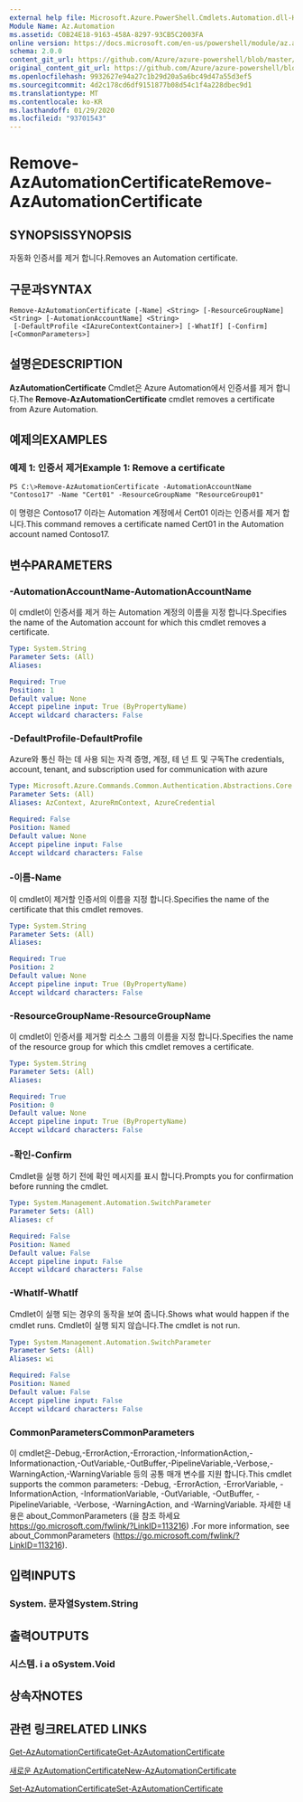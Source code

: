 ```yaml
---
external help file: Microsoft.Azure.PowerShell.Cmdlets.Automation.dll-Help.xml
Module Name: Az.Automation
ms.assetid: C0B24E18-9163-458A-8297-93CB5C2003FA
online version: https://docs.microsoft.com/en-us/powershell/module/az.automation/remove-azautomationcertificate
schema: 2.0.0
content_git_url: https://github.com/Azure/azure-powershell/blob/master/src/Automation/Automation/help/Remove-AzAutomationCertificate.md
original_content_git_url: https://github.com/Azure/azure-powershell/blob/master/src/Automation/Automation/help/Remove-AzAutomationCertificate.md
ms.openlocfilehash: 9932627e94a27c1b29d20a5a6bc49d47a55d3ef5
ms.sourcegitcommit: 4d2c178cd6df9151877b08d54c1f4a228dbec9d1
ms.translationtype: MT
ms.contentlocale: ko-KR
ms.lasthandoff: 01/29/2020
ms.locfileid: "93701543"
---
```

# <span data-ttu-id="1615d-101">Remove-AzAutomationCertificate</span><span class="sxs-lookup"><span data-stu-id="1615d-101">Remove-AzAutomationCertificate</span></span>

## <span data-ttu-id="1615d-102">SYNOPSIS</span><span class="sxs-lookup"><span data-stu-id="1615d-102">SYNOPSIS</span></span>
<span data-ttu-id="1615d-103">자동화 인증서를 제거 합니다.</span><span class="sxs-lookup"><span data-stu-id="1615d-103">Removes an Automation certificate.</span></span>

## <span data-ttu-id="1615d-104">구문과</span><span class="sxs-lookup"><span data-stu-id="1615d-104">SYNTAX</span></span>

```
Remove-AzAutomationCertificate [-Name] <String> [-ResourceGroupName] <String> [-AutomationAccountName] <String>
 [-DefaultProfile <IAzureContextContainer>] [-WhatIf] [-Confirm] [<CommonParameters>]
```

## <span data-ttu-id="1615d-105">설명은</span><span class="sxs-lookup"><span data-stu-id="1615d-105">DESCRIPTION</span></span>
<span data-ttu-id="1615d-106">**AzAutomationCertificate** Cmdlet은 Azure Automation에서 인증서를 제거 합니다.</span><span class="sxs-lookup"><span data-stu-id="1615d-106">The **Remove-AzAutomationCertificate** cmdlet removes a certificate from Azure Automation.</span></span>

## <span data-ttu-id="1615d-107">예제의</span><span class="sxs-lookup"><span data-stu-id="1615d-107">EXAMPLES</span></span>

### <span data-ttu-id="1615d-108">예제 1: 인증서 제거</span><span class="sxs-lookup"><span data-stu-id="1615d-108">Example 1: Remove a certificate</span></span>
```
PS C:\>Remove-AzAutomationCertificate -AutomationAccountName "Contoso17" -Name "Cert01" -ResourceGroupName "ResourceGroup01"
```

<span data-ttu-id="1615d-109">이 명령은 Contoso17 이라는 Automation 계정에서 Cert01 이라는 인증서를 제거 합니다.</span><span class="sxs-lookup"><span data-stu-id="1615d-109">This command removes a certificate named Cert01 in the Automation account named Contoso17.</span></span>

## <span data-ttu-id="1615d-110">변수</span><span class="sxs-lookup"><span data-stu-id="1615d-110">PARAMETERS</span></span>

### <span data-ttu-id="1615d-111">-AutomationAccountName</span><span class="sxs-lookup"><span data-stu-id="1615d-111">-AutomationAccountName</span></span>
<span data-ttu-id="1615d-112">이 cmdlet이 인증서를 제거 하는 Automation 계정의 이름을 지정 합니다.</span><span class="sxs-lookup"><span data-stu-id="1615d-112">Specifies the name of the Automation account for which this cmdlet removes a certificate.</span></span>

```yaml
Type: System.String
Parameter Sets: (All)
Aliases:

Required: True
Position: 1
Default value: None
Accept pipeline input: True (ByPropertyName)
Accept wildcard characters: False
```

### <span data-ttu-id="1615d-113">-DefaultProfile</span><span class="sxs-lookup"><span data-stu-id="1615d-113">-DefaultProfile</span></span>
<span data-ttu-id="1615d-114">Azure와 통신 하는 데 사용 되는 자격 증명, 계정, 테 넌 트 및 구독</span><span class="sxs-lookup"><span data-stu-id="1615d-114">The credentials, account, tenant, and subscription used for communication with azure</span></span>

```yaml
Type: Microsoft.Azure.Commands.Common.Authentication.Abstractions.Core.IAzureContextContainer
Parameter Sets: (All)
Aliases: AzContext, AzureRmContext, AzureCredential

Required: False
Position: Named
Default value: None
Accept pipeline input: False
Accept wildcard characters: False
```

### <span data-ttu-id="1615d-115">-이름</span><span class="sxs-lookup"><span data-stu-id="1615d-115">-Name</span></span>
<span data-ttu-id="1615d-116">이 cmdlet이 제거할 인증서의 이름을 지정 합니다.</span><span class="sxs-lookup"><span data-stu-id="1615d-116">Specifies the name of the certificate that this cmdlet removes.</span></span>

```yaml
Type: System.String
Parameter Sets: (All)
Aliases:

Required: True
Position: 2
Default value: None
Accept pipeline input: True (ByPropertyName)
Accept wildcard characters: False
```

### <span data-ttu-id="1615d-117">-ResourceGroupName</span><span class="sxs-lookup"><span data-stu-id="1615d-117">-ResourceGroupName</span></span>
<span data-ttu-id="1615d-118">이 cmdlet이 인증서를 제거할 리소스 그룹의 이름을 지정 합니다.</span><span class="sxs-lookup"><span data-stu-id="1615d-118">Specifies the name of the resource group for which this cmdlet removes a certificate.</span></span>

```yaml
Type: System.String
Parameter Sets: (All)
Aliases:

Required: True
Position: 0
Default value: None
Accept pipeline input: True (ByPropertyName)
Accept wildcard characters: False
```

### <span data-ttu-id="1615d-119">-확인</span><span class="sxs-lookup"><span data-stu-id="1615d-119">-Confirm</span></span>
<span data-ttu-id="1615d-120">Cmdlet을 실행 하기 전에 확인 메시지를 표시 합니다.</span><span class="sxs-lookup"><span data-stu-id="1615d-120">Prompts you for confirmation before running the cmdlet.</span></span>

```yaml
Type: System.Management.Automation.SwitchParameter
Parameter Sets: (All)
Aliases: cf

Required: False
Position: Named
Default value: False
Accept pipeline input: False
Accept wildcard characters: False
```

### <span data-ttu-id="1615d-121">-WhatIf</span><span class="sxs-lookup"><span data-stu-id="1615d-121">-WhatIf</span></span>
<span data-ttu-id="1615d-122">Cmdlet이 실행 되는 경우의 동작을 보여 줍니다.</span><span class="sxs-lookup"><span data-stu-id="1615d-122">Shows what would happen if the cmdlet runs.</span></span>
<span data-ttu-id="1615d-123">Cmdlet이 실행 되지 않습니다.</span><span class="sxs-lookup"><span data-stu-id="1615d-123">The cmdlet is not run.</span></span>

```yaml
Type: System.Management.Automation.SwitchParameter
Parameter Sets: (All)
Aliases: wi

Required: False
Position: Named
Default value: False
Accept pipeline input: False
Accept wildcard characters: False
```

### <span data-ttu-id="1615d-124">CommonParameters</span><span class="sxs-lookup"><span data-stu-id="1615d-124">CommonParameters</span></span>
<span data-ttu-id="1615d-125">이 cmdlet은-Debug,-ErrorAction,-Erroraction,-InformationAction,-Informationaction,-OutVariable,-OutBuffer,-PipelineVariable,-Verbose,-WarningAction,-WarningVariable 등의 공통 매개 변수를 지원 합니다.</span><span class="sxs-lookup"><span data-stu-id="1615d-125">This cmdlet supports the common parameters: -Debug, -ErrorAction, -ErrorVariable, -InformationAction, -InformationVariable, -OutVariable, -OutBuffer, -PipelineVariable, -Verbose, -WarningAction, and -WarningVariable.</span></span> <span data-ttu-id="1615d-126">자세한 내용은 about_CommonParameters (을 참조 하세요 https://go.microsoft.com/fwlink/?LinkID=113216) .</span><span class="sxs-lookup"><span data-stu-id="1615d-126">For more information, see about_CommonParameters (https://go.microsoft.com/fwlink/?LinkID=113216).</span></span>

## <span data-ttu-id="1615d-127">입력</span><span class="sxs-lookup"><span data-stu-id="1615d-127">INPUTS</span></span>

### <span data-ttu-id="1615d-128">System. 문자열</span><span class="sxs-lookup"><span data-stu-id="1615d-128">System.String</span></span>

## <span data-ttu-id="1615d-129">출력</span><span class="sxs-lookup"><span data-stu-id="1615d-129">OUTPUTS</span></span>

### <span data-ttu-id="1615d-130">시스템. i a o</span><span class="sxs-lookup"><span data-stu-id="1615d-130">System.Void</span></span>

## <span data-ttu-id="1615d-131">상속자</span><span class="sxs-lookup"><span data-stu-id="1615d-131">NOTES</span></span>

## <span data-ttu-id="1615d-132">관련 링크</span><span class="sxs-lookup"><span data-stu-id="1615d-132">RELATED LINKS</span></span>

[<span data-ttu-id="1615d-133">Get-AzAutomationCertificate</span><span class="sxs-lookup"><span data-stu-id="1615d-133">Get-AzAutomationCertificate</span></span>](./Get-AzAutomationCertificate.md)

[<span data-ttu-id="1615d-134">새로운 AzAutomationCertificate</span><span class="sxs-lookup"><span data-stu-id="1615d-134">New-AzAutomationCertificate</span></span>](./New-AzAutomationCertificate.md)

[<span data-ttu-id="1615d-135">Set-AzAutomationCertificate</span><span class="sxs-lookup"><span data-stu-id="1615d-135">Set-AzAutomationCertificate</span></span>](./Set-AzAutomationCertificate.md)


